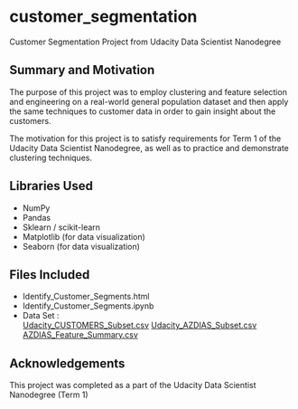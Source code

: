 # customer_segmentation
Customer Segmentation Project from Udacity Data Scientist Nanodegree

## Summary and Motivation

The purpose of this project was to employ clustering and feature selection and engineering on a real-world
general population dataset and then apply the same techniques to customer data in order to gain insight about
the customers.

The motivation for this project is to satisfy requirements for Term 1 of the Udacity Data Scientist Nanodegree,
as well as to practice and demonstrate clustering techniques.

## Libraries Used

- NumPy
- Pandas
- Sklearn / scikit-learn
- Matplotlib (for data visualization)
- Seaborn (for data visualization)

## Files Included

- Identify_Customer_Segments.html
- Identify_Customer_Segments.ipynb
- Data Set : <br>
<a href = 'https://github.com/AbdulrahmanQu/Udacity_Projects_DataScientist/blob/master/identify%20customer%20segments/Udacity_CUSTOMERS_Subset.csv'>Udacity_CUSTOMERS_Subset.csv</a>
<a href = 'https://github.com/AbdulrahmanQu/Udacity_Projects_DataScientist/blob/master/identify%20customer%20segments/Udacity_AZDIAS_Subset.csv'>Udacity_AZDIAS_Subset.csv</a>
<a href = 'https://github.com/AbdulrahmanQu/Udacity_Projects_DataScientist/blob/master/identify%20customer%20segments/AZDIAS_Feature_Summary.csv'>AZDIAS_Feature_Summary.csv</a>

## Acknowledgements

This project was completed as a part of the Udacity Data Scientist Nanodegree (Term 1)
